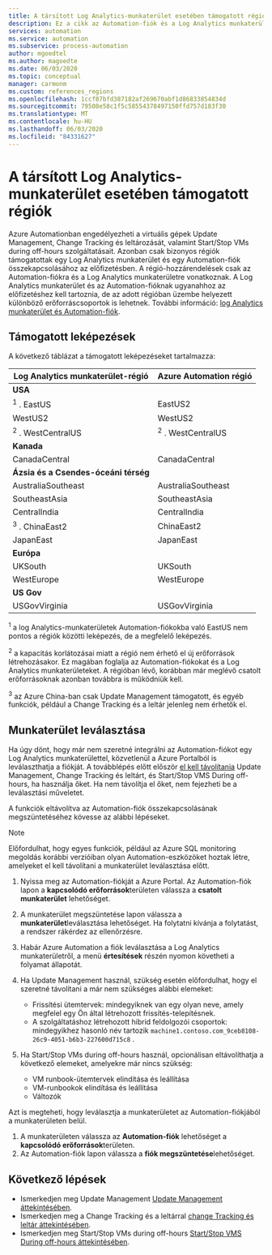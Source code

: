 ```yaml
---
title: A társított Log Analytics-munkaterület esetében támogatott régiók
description: Ez a cikk az Automation-fiók és a Log Analytics munkaterület közötti támogatott régió-hozzárendeléseket ismerteti.
services: automation
ms.service: automation
ms.subservice: process-automation
author: mgoedtel
ms.author: magoedte
ms.date: 06/03/2020
ms.topic: conceptual
manager: carmonm
ms.custom: references_regions
ms.openlocfilehash: 1ccf87bfd387182af269670abf1d86833854834d
ms.sourcegitcommit: 79508e58c1f5c58554378497150ffd757d183f30
ms.translationtype: MT
ms.contentlocale: hu-HU
ms.lasthandoff: 06/03/2020
ms.locfileid: "84331627"
---
```

# <a name="supported-regions-for-linked-log-analytics-workspace"></a>A társított Log Analytics-munkaterület esetében támogatott régiók

Azure Automationban engedélyezheti a virtuális gépek Update Management, Change Tracking és leltározását, valamint Start/Stop VMs during off-hours szolgáltatásait. Azonban csak bizonyos régiók támogatottak egy Log Analytics munkaterület és egy Automation-fiók összekapcsolásához az előfizetésben. A régió-hozzárendelések csak az Automation-fiókra és a Log Analytics munkaterületre vonatkoznak. A Log Analytics munkaterület és az Automation-fióknak ugyanahhoz az előfizetéshez kell tartoznia, de az adott régióban üzembe helyezett különböző erőforráscsoportok is lehetnek. További információ: [log Analytics munkaterület és Automation-fiók](../../azure-monitor/insights/solutions.md#log-analytics-workspace-and-automation-account).

## <a name="supported-mappings"></a>Támogatott leképezések

A következő táblázat a támogatott leképezéseket tartalmazza:

|**Log Analytics munkaterület-régió**|**Azure Automation régió**|
|---|---|
|**USA**||
|<sup>1</sup> . EastUS|EastUS2|
|WestUS2|WestUS2|
|<sup>2</sup> . WestCentralUS|<sup>2</sup> . WestCentralUS|
|**Kanada**||
|CanadaCentral|CanadaCentral|
|**Ázsia és a Csendes-óceáni térség**||
|AustraliaSoutheast|AustraliaSoutheast|
|SoutheastAsia|SoutheastAsia|
|CentralIndia|CentralIndia|
|<sup>3</sup> . ChinaEast2|ChinaEast2|
|JapanEast|JapanEast|
|**Európa**||
|UKSouth|UKSouth|
|WestEurope|WestEurope|
|**US Gov**||
|USGovVirginia|USGovVirginia|

<sup>1</sup> a log Analytics-munkaterületek Automation-fiókokba való EastUS nem pontos a régiók közötti leképezés, de a megfelelő leképezés.

<sup>2</sup> a kapacitás korlátozásai miatt a régió nem érhető el új erőforrások létrehozásakor. Ez magában foglalja az Automation-fiókokat és a Log Analytics munkaterületeket. A régióban lévő, korábban már meglévő csatolt erőforrásoknak azonban továbbra is működniük kell.

<sup>3</sup> az Azure China-ban csak Update Management támogatott, és egyéb funkciók, például a Change Tracking és a leltár jelenleg nem érhetők el. 

## <a name="unlink-a-workspace"></a>Munkaterület leválasztása

Ha úgy dönt, hogy már nem szeretné integrálni az Automation-fiókot egy Log Analytics munkaterülettel, közvetlenül a Azure Portalból is leválaszthatja a fiókját. A továbblépés előtt először [el kell távolítania](move-account.md#remove-features) Update Management, Change Tracking és leltárt, és Start/Stop VMS During off-hours, ha használja őket. Ha nem távolítja el őket, nem fejezheti be a leválasztási műveletet. 

A funkciók eltávolítva az Automation-fiók összekapcsolásának megszüntetéséhez kövesse az alábbi lépéseket.

> [!NOTE]
> Előfordulhat, hogy egyes funkciók, például az Azure SQL monitoring megoldás korábbi verzióiban olyan Automation-eszközöket hoztak létre, amelyeket el kell távolítani a munkaterület leválasztása előtt.

1. Nyissa meg az Automation-fiókját a Azure Portal. Az Automation-fiók lapon a **kapcsolódó erőforrások**területen válassza a **csatolt munkaterület** lehetőséget.

2. A munkaterület megszüntetése lapon válassza a **munkaterület**leválasztása lehetőséget. Ha folytatni kívánja a folytatást, a rendszer rákérdez az ellenőrzésre.

3. Habár Azure Automation a fiók leválasztása a Log Analytics munkaterületről, a menü **értesítések** részén nyomon követheti a folyamat állapotát.

4. Ha Update Management használ, szükség esetén előfordulhat, hogy el szeretné távolítani a már nem szükséges alábbi elemeket:

    * Frissítési ütemtervek: mindegyiknek van egy olyan neve, amely megfelel egy Ön által létrehozott frissítés-telepítésnek.
    * A szolgáltatáshoz létrehozott hibrid feldolgozói csoportok: mindegyikhez hasonló név tartozik `machine1.contoso.com_9ceb8108-26c9-4051-b6b3-227600d715c8` .

5. Ha Start/Stop VMs during off-hours használ, opcionálisan eltávolíthatja a következő elemeket, amelyekre már nincs szükség:

    * VM runbook-ütemtervek elindítása és leállítása
    * VM-runbookok elindítása és leállítása
    * Változók

Azt is megteheti, hogy leválasztja a munkaterületet az Automation-fiókjából a munkaterületen belül.

1. A munkaterületen válassza az **Automation-fiók** lehetőséget a **kapcsolódó erőforrások**területen. 
2. Az Automation-fiók lapon válassza a **fiók megszüntetése**lehetőséget.

## <a name="next-steps"></a>Következő lépések

* Ismerkedjen meg Update Management [Update Management áttekintésében](../automation-update-management.md).
* Ismerkedjen meg a Change Tracking és a leltárral [change Tracking és leltár áttekintésében](../change-tracking.md).
* Ismerkedjen meg Start/Stop VMs during off-hours [Start/Stop VMS During off-hours áttekintésében](../automation-solution-vm-management.md).

